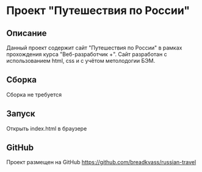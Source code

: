 # Проект "Путешествия по России"
## Описание
Данный проект содержит сайт "Путешествия по России" в рамках прохождения курса "Веб-разработчик +". Сайт разработан с использованием html, css и с учётом метолодогии БЭМ.

## Сборка
Сборка не требуется

## Запуск
Открыть index.html в браузере

## GitHub
Проект размещен на GitHub https://github.com/breadkvass/russian-travel
